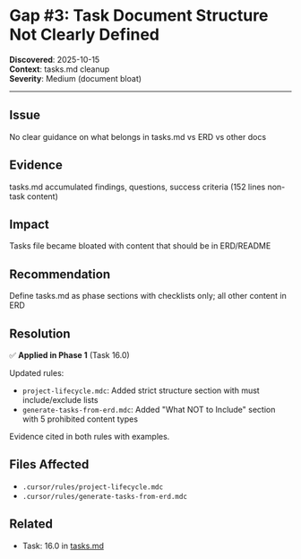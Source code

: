 # Gap #3: Task Document Structure Not Clearly Defined

**Discovered**: 2025-10-15  
**Context**: tasks.md cleanup  
**Severity**: Medium (document bloat)

---

## Issue

No clear guidance on what belongs in tasks.md vs ERD vs other docs

## Evidence

tasks.md accumulated findings, questions, success criteria (152 lines non-task content)

## Impact

Tasks file became bloated with content that should be in ERD/README

## Recommendation

Define tasks.md as phase sections with checklists only; all other content in ERD

## Resolution

✅ **Applied in Phase 1** (Task 16.0)

Updated rules:

- `project-lifecycle.mdc`: Added strict structure section with must include/exclude lists
- `generate-tasks-from-erd.mdc`: Added "What NOT to Include" section with 5 prohibited content types

Evidence cited in both rules with examples.

## Files Affected

- `.cursor/rules/project-lifecycle.mdc`
- `.cursor/rules/generate-tasks-from-erd.mdc`

## Related

- Task: 16.0 in [tasks.md](../tasks.md)
